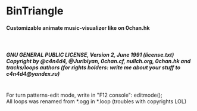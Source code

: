 # BinTriangle
<h4>Customizable animate music-visualizer like on 0chan.hk</h4><br>
<h5>GNU GENERAL PUBLIC LICENSE, Version 2, June 1991 (license.txt)<br>
Copyright by @c4n4d4, @Juribiyan, 0chan.cf, nullch.org, 0chan.hk and tracks/loops authors (for rights holders: write me about your stuff to c4n4d4@yandex.ru)<br><br></h5>
For turn patterns-edit mode, write in "F12 console": editmode();<br>
All loops was renamed from *.ogg in *.loop (troubles with copyrights LOL)<br>
